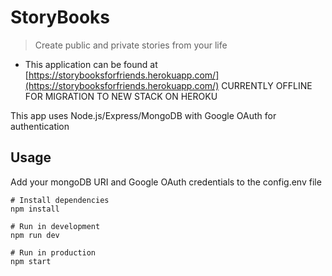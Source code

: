 # StoryBooks

> Create public and private stories from your life

- This application can be found at [https://storybooksforfriends.herokuapp.com/](https://storybooksforfriends.herokuapp.com/)
  CURRENTLY OFFLINE FOR MIGRATION TO NEW STACK ON HEROKU

This app uses Node.js/Express/MongoDB with Google OAuth for authentication

## Usage

Add your mongoDB URI and Google OAuth credentials to the config.env file

```
# Install dependencies
npm install

# Run in development
npm run dev

# Run in production
npm start
```
